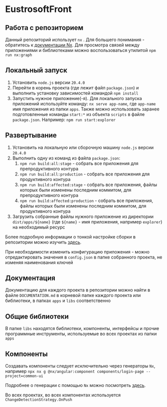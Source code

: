 # EustrosoftFront

## Работа с репозиторием

Данный репозиторий использует `nx` . Для большего понимания - обратитесь к [документации Nx](https://nx.dev).
Для просмотра связей между приложениями и библиотеками можно воспользоваться утилитой `npm run nx:graph`

## Локальный запуск

1. Установить `node.js` версии `20.4.0`
2. Перейти в корень проекта (где лежит файл `package.json`) и выполнить установку зависимостей командой `npm install`
3. Запустить нужное приложение(-я). Для локального запуска приложений используйте команду: `nx serve app-name`, где `app-name` имя приложения из папки `apps`.
   Также можно использовать заранее подготовленные команды `start:*` из объекта `scripts` в файле `package.json`.
   Например: `npm run start:explorer`

## Развертывание

1. Установить на локальную или сборочную машину `node.js` версии `20.4.0`
2. Выполнить одну из команд из файла `package.json`:
   1. `npm run build:all:stage` - собрать все приложения для препродуктивного контура
   2. `npm run build:all:production` - собрать все приложения для продуктивного контура
   3. `npm run build:affected:stage` - собрать все приложения, файлы которых были изменены последним коммитом, для препродуктивного контура
   4. `npm run build:affected:production` - собрать все приложения, файлы которых были изменены последним коммитом, для продуктивного контура
3. Загрузить собранные файлы нужного приложение из директории `dist/apps/${name}` (где `${name}` - имя приложения, например `explorer`) на необходимый ресурс

Более подробную информации о тонкой настройке сборки в репозитории можно изучить [здесь](https://nx.dev/packages/nx/documents/run).

При необходимости изменить конфигурацию приложения - можно отредактировать значения в `config.json` в папке собранного проекта, не изменяя наименования ключей

## Документация

Документацию для каждого проекта в репозитории можно найти в файле `DOCUMENTATION.md` в корневой папке каждого проекта или библиотеки, в папках `apps` и `libs` соответственно

## Общие библиотеки

В папке `libs` находятся библиотеки, компоненты, интерфейсы и
прочие программные инструменты, используемые во всех проектах из папки `apps`

## Компоненты

Создавать компоненты следует исключительно через генераторы `Nx`, например `npx nx g @nx/angular:component components/login-page --project=common-ui`

Подробнее о генерации с помощью `Nx` можно посмотреть [здесь](https://nx.dev/packages/angular/generators).

Во всех проектах, во всех компонентах используется `ChangeDetectionStrategy.OnPush`
